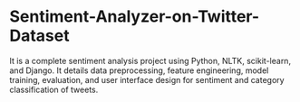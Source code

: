 # Sentiment-Analyzer-on-Twitter-Dataset
It is a complete sentiment analysis project using Python, NLTK, scikit-learn, and Django. It details data preprocessing, feature engineering, model training, evaluation, and user interface design for sentiment and category classification of tweets. 

